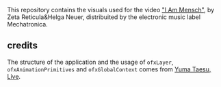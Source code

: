 This repository contains the visuals used for the video ["I Am Mensch"](https://www.youtube.com/watch?v=p_qtiPz5bUw), by Zeta Reticula&Helga Neuer, distribuited by the electronic music label Mechatronica.


## credits
The structure of the application and the usage of `ofxLayer`, `ofxAnimationPrimitives` and `ofxGlobalContext` comes from [Yuma Taesu, Live](https://github.com/yumataesu/Live).
